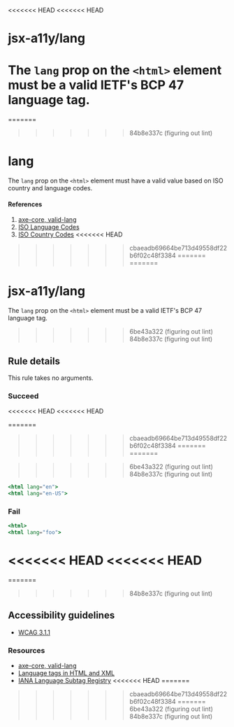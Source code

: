 <<<<<<< HEAD
<<<<<<< HEAD
# jsx-a11y/lang

<!-- end auto-generated rule header -->

The `lang` prop on the `<html>` element must be a valid IETF's BCP 47 language tag.
=======
=======
>>>>>>> 84b8e337c (figuring out lint)
# lang

The `lang` prop on the `<html>` element must have a valid value based on ISO country and language codes.

#### References
1. [axe-core, valid-lang](https://dequeuniversity.com/rules/axe/3.2/valid-lang)
2. [ISO Language Codes](http://www.w3schools.com/tags/ref_language_codes.asp)
3. [ISO Country Codes](http://www.w3schools.com/tags/ref_country_codes.asp)
<<<<<<< HEAD
>>>>>>> cbaeadb69664be713d49558df22b6f02c48f3384
=======
=======
# jsx-a11y/lang

<!-- end auto-generated rule header -->

The `lang` prop on the `<html>` element must be a valid IETF's BCP 47 language tag.
>>>>>>> 6be43a322 (figuring out lint)
>>>>>>> 84b8e337c (figuring out lint)

## Rule details

This rule takes no arguments.

### Succeed
<<<<<<< HEAD
<<<<<<< HEAD

=======
>>>>>>> cbaeadb69664be713d49558df22b6f02c48f3384
=======
=======

>>>>>>> 6be43a322 (figuring out lint)
>>>>>>> 84b8e337c (figuring out lint)
```jsx
<html lang="en">
<html lang="en-US">
```

### Fail

```jsx
<html>
<html lang="foo">
```
<<<<<<< HEAD
<<<<<<< HEAD
=======
=======
>>>>>>> 84b8e337c (figuring out lint)

## Accessibility guidelines
- [WCAG 3.1.1](https://www.w3.org/WAI/WCAG21/Understanding/language-of-page)

### Resources
- [axe-core, valid-lang](https://dequeuniversity.com/rules/axe/3.2/valid-lang)
- [Language tags in HTML and XML](https://www.w3.org/International/articles/language-tags/)
- [IANA Language Subtag Registry](https://www.iana.org/assignments/language-subtag-registry/language-subtag-registry)
<<<<<<< HEAD
=======
>>>>>>> cbaeadb69664be713d49558df22b6f02c48f3384
=======
>>>>>>> 6be43a322 (figuring out lint)
>>>>>>> 84b8e337c (figuring out lint)
